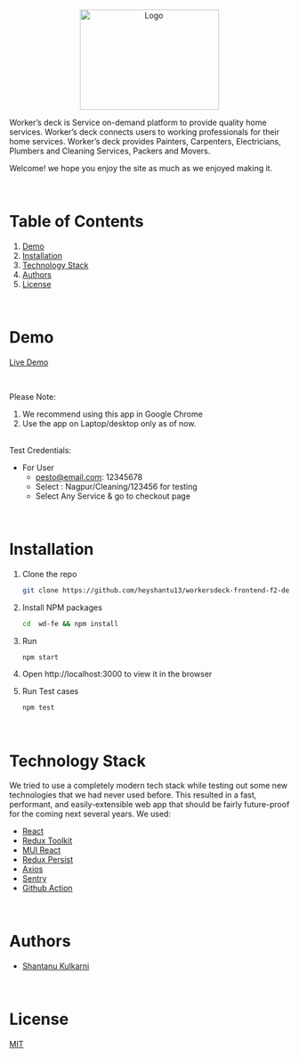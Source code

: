 <!-- PROJECT LOGO -->
<br />
<p align="center">
    <img src="https://i.ibb.co/YtWf7hG/wdlogo.png" alt="Logo" width="250" height="180" >
</p>
Worker’s deck is Service on-demand platform to provide quality home services.
Worker’s deck connects users to working professionals for their home services.
Worker’s deck provides Painters, Carpenters, Electricians, Plumbers and
Cleaning Services, Packers and Movers.


Welcome! we hope you enjoy the site as much as we enjoyed making it.
 
  
<!-- TABLE OF CONTENTS -->
<br/>

# Table of Contents

1. [Demo](#demo)
2. [Installation](#installation)
3. [Technology Stack](#technology-stack)
4. [Authors](#authors)
5. [License](#license)

<br/>

# Demo

[Live Demo](http://workersdeck-fe.s3-website.us-east-2.amazonaws.com/)

<br/>

Please Note:

1. We recommend using this app in Google Chrome
2. Use the app on Laptop/desktop only as of now.


<br/>
Test Credentials:

- For User
 	 - pesto@email.com: 12345678
 	 - Select : Nagpur/Cleaning/123456 for testing
     - Select Any Service & go to checkout page

<br/>

# Installation

1. Clone the repo
    ```sh
    git clone https://github.com/heyshantu13/workersdeck-frontend-f2-delta wd-fe
    ```

2. Install NPM packages
    ```sh
    cd  wd-fe && npm install
    ```
4. Run
    ```sh
    npm start
    ```
5. Open http://localhost:3000 to view it in the browser

6. Run Test cases
    ```sh
    npm test
    ```
<br/>

# Technology Stack

We tried to use a completely modern tech stack while testing out some new technologies that we had never used before. This resulted in a fast, performant, and easily-extensible web app that should be fairly future-proof for the coming next several years. We used:

- [React](https://reactjs.org/)
- [Redux Toolkit](https://redux.js.org/)
- [MUI React](https://mui.com/)
- [Redux Persist](https://www.npmjs.com/package/redux-persist)
- [Axios](https://axios-http.com/docs/intro)
- [Sentry](https://sentry.io/)
- [Github Action](https://github.com/features/actions)

<br/>

# Authors

- [Shantanu Kulkarni](https://github.com/heyshantu13)

<br/>

# License

[MIT](https://opensource.org/licenses/MIT)
